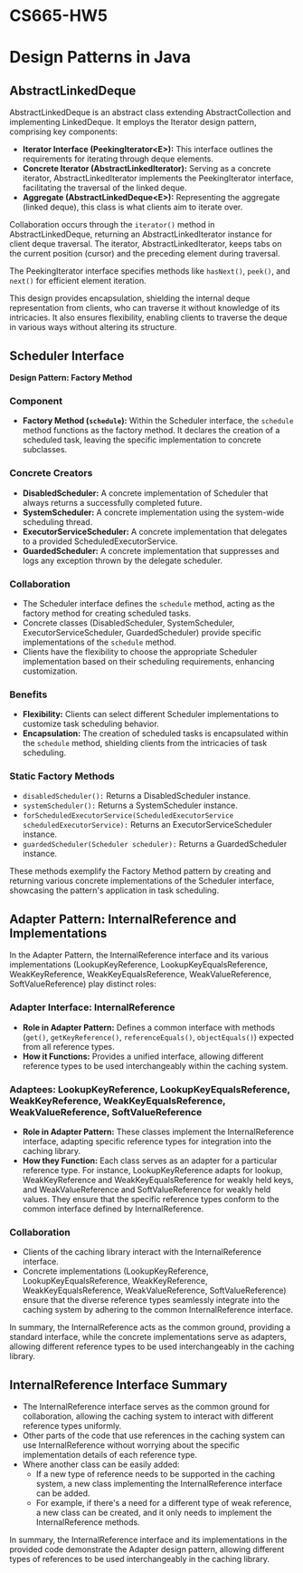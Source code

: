 # CS665-HW5
# Design Patterns in Java

## AbstractLinkedDeque

AbstractLinkedDeque is an abstract class extending AbstractCollection and implementing LinkedDeque. It employs the Iterator design pattern, comprising key components:

- **Iterator Interface (PeekingIterator\<E\>):** This interface outlines the requirements for iterating through deque elements.
- **Concrete Iterator (AbstractLinkedIterator):** Serving as a concrete iterator, AbstractLinkedIterator implements the PeekingIterator interface, facilitating the traversal of the linked deque.
- **Aggregate (AbstractLinkedDeque\<E\>):** Representing the aggregate (linked deque), this class is what clients aim to iterate over.

Collaboration occurs through the `iterator()` method in AbstractLinkedDeque, returning an AbstractLinkedIterator instance for client deque traversal. The iterator, AbstractLinkedIterator, keeps tabs on the current position (cursor) and the preceding element during traversal.

The PeekingIterator interface specifies methods like `hasNext()`, `peek()`, and `next()` for efficient element iteration.

This design provides encapsulation, shielding the internal deque representation from clients, who can traverse it without knowledge of its intricacies. It also ensures flexibility, enabling clients to traverse the deque in various ways without altering its structure.

## Scheduler Interface

**Design Pattern: Factory Method**

### Component

- **Factory Method (`schedule`):** Within the Scheduler interface, the `schedule` method functions as the factory method. It declares the creation of a scheduled task, leaving the specific implementation to concrete subclasses.

### Concrete Creators

- **DisabledScheduler:** A concrete implementation of Scheduler that always returns a successfully completed future.
- **SystemScheduler:** A concrete implementation using the system-wide scheduling thread.
- **ExecutorServiceScheduler:** A concrete implementation that delegates to a provided ScheduledExecutorService.
- **GuardedScheduler:** A concrete implementation that suppresses and logs any exception thrown by the delegate scheduler.

### Collaboration

- The Scheduler interface defines the `schedule` method, acting as the factory method for creating scheduled tasks.
- Concrete classes (DisabledScheduler, SystemScheduler, ExecutorServiceScheduler, GuardedScheduler) provide specific implementations of the `schedule` method.
- Clients have the flexibility to choose the appropriate Scheduler implementation based on their scheduling requirements, enhancing customization.

### Benefits

- **Flexibility:** Clients can select different Scheduler implementations to customize task scheduling behavior.
- **Encapsulation:** The creation of scheduled tasks is encapsulated within the `schedule` method, shielding clients from the intricacies of task scheduling.

### Static Factory Methods

- `disabledScheduler():` Returns a DisabledScheduler instance.
- `systemScheduler():` Returns a SystemScheduler instance.
- `forScheduledExecutorService(ScheduledExecutorService scheduledExecutorService):` Returns an ExecutorServiceScheduler instance.
- `guardedScheduler(Scheduler scheduler):` Returns a GuardedScheduler instance.

These methods exemplify the Factory Method pattern by creating and returning various concrete implementations of the Scheduler interface, showcasing the pattern's application in task scheduling.

## Adapter Pattern: InternalReference and Implementations

In the Adapter Pattern, the InternalReference interface and its various implementations (LookupKeyReference, LookupKeyEqualsReference, WeakKeyReference, WeakKeyEqualsReference, WeakValueReference, SoftValueReference) play distinct roles:

### Adapter Interface: InternalReference

- **Role in Adapter Pattern:** Defines a common interface with methods (`get()`, `getKeyReference()`, `referenceEquals()`, `objectEquals()`) expected from all reference types.
- **How it Functions:** Provides a unified interface, allowing different reference types to be used interchangeably within the caching system.

### Adaptees: LookupKeyReference, LookupKeyEqualsReference, WeakKeyReference, WeakKeyEqualsReference, WeakValueReference, SoftValueReference

- **Role in Adapter Pattern:** These classes implement the InternalReference interface, adapting specific reference types for integration into the caching library.
- **How they Function:** Each class serves as an adapter for a particular reference type. For instance, LookupKeyReference adapts for lookup, WeakKeyReference and WeakKeyEqualsReference for weakly held keys, and WeakValueReference and SoftValueReference for weakly held values. They ensure that the specific reference types conform to the common interface defined by InternalReference.

### Collaboration

- Clients of the caching library interact with the InternalReference interface.
- Concrete implementations (LookupKeyReference, LookupKeyEqualsReference, WeakKeyReference, WeakKeyEqualsReference, WeakValueReference, SoftValueReference) ensure that the diverse reference types seamlessly integrate into the caching system by adhering to the common InternalReference interface.

In summary, the InternalReference acts as the common ground, providing a standard interface, while the concrete implementations serve as adapters, allowing different reference types to be used interchangeably in the caching library.

## InternalReference Interface Summary

- The InternalReference interface serves as the common ground for collaboration, allowing the caching system to interact with different reference types uniformly.
- Other parts of the code that use references in the caching system can use InternalReference without worrying about the specific implementation details of each reference type.
- Where another class can be easily added:
  - If a new type of reference needs to be supported in the caching system, a new class implementing the InternalReference interface can be added.
  - For example, if there's a need for a different type of weak reference, a new class can be created, and it only needs to implement the InternalReference methods.

In summary, the InternalReference interface and its implementations in the provided code demonstrate the Adapter design pattern, allowing different types of references to be used interchangeably in the caching library.
